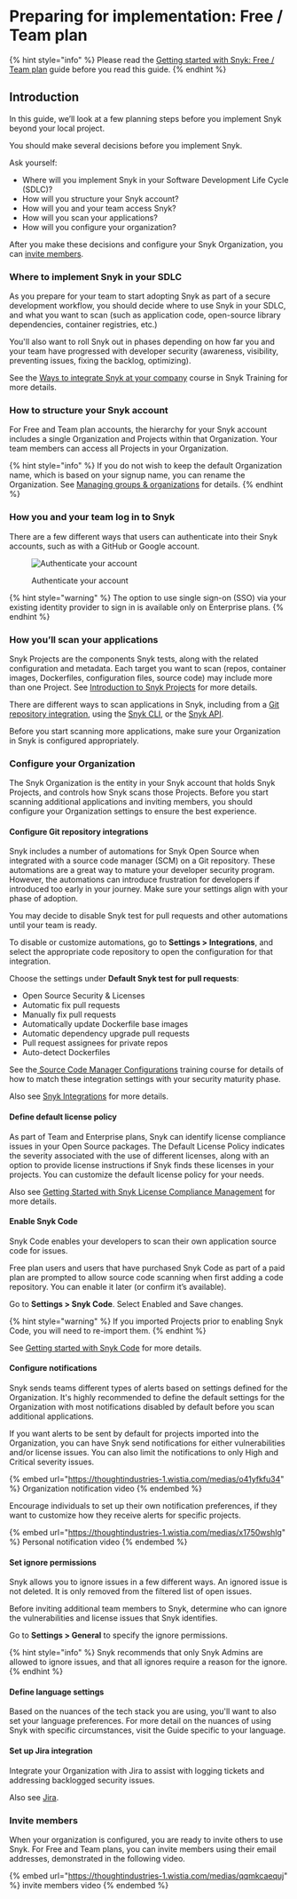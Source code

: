 # Preparing for implementation: Free / Team plan

{% hint style="info" %}
Please read the [Getting started with Snyk: Free / Team plan](getting-started-with-snyk-free-team-plan.md) guide before you read this guide.
{% endhint %}

## Introduction

In this guide, we’ll look at a few planning steps before you implement Snyk beyond your local project.

You should make several decisions before you implement Snyk.

Ask yourself:

* Where will you implement Snyk in your Software Development Life Cycle (SDLC)?
* How will you structure your Snyk account?
* How will you and your team access Snyk?
* How will you scan your applications?
* How will you configure your organization?

After you make these decisions and configure your Snyk Organization, you can [invite members](preparing-for-implementation-free-team-plan.md#invite-members).

### Where to implement Snyk in your SDLC

As you prepare for your team to start adopting Snyk as part of a secure development workflow, you should decide where to use Snyk in your SDLC, and what you want to scan (such as application code, open-source library dependencies, container registries, etc.)

You'll also want to roll Snyk out in phases depending on how far you and your team have progressed with developer security (awareness, visibility, preventing issues, fixing the backlog, optimizing).

See the [Ways to integrate Snyk at your company](https://training.snyk.io/courses/ways-to-use-snyk) course in Snyk Training for more details.

### How to structure your Snyk account

For Free and Team plan accounts, the hierarchy for your Snyk account includes a single Organization and Projects within that Organization. Your team members can access all Projects in your Organization.

{% hint style="info" %}
If you do not wish to keep the default Organization name, which is based on your signup name, you can rename the Organization. See [Managing groups & organizations](../snyk-admin/manage-groups-and-organizations/) for details.
{% endhint %}

### How you and your team log in to Snyk

There are a few different ways that users can authenticate into their Snyk accounts, such as with a GitHub or Google account.

<figure><img src="https://lh4.googleusercontent.com/snMHeJzIlnECB82n6BUAr0ssYW9iIfNdDNzvgSqqNOVOjr84x6C0CSijMuXefU5HXEzT1AVaKU-KjccG2s0qvoIdzbvcYUSvEfUIZf9o5X_fjswdW56YYujMEX6A0Jdl_OzwYsWgRyyIdVDq8qVV3lM" alt="Authenticate your account"><figcaption><p>Authenticate your account</p></figcaption></figure>

{% hint style="warning" %}
The option to use single sign-on (SSO) via your existing identity provider to sign in is available only on Enterprise plans.
{% endhint %}

### How you’ll scan your applications

Snyk Projects are the components Snyk tests, along with the related configuration and metadata. Each target you want to scan (repos, container images, Dockerfiles, configuration files, source code) may include more than one Project. See [Introduction to Snyk Projects](../scan-applications/snyk-code/snyk-code-key-features/snyk-code-local-engine.md) for more details.

There are different ways to scan applications in Snyk, including from a [Git repository integration](walkthrough-code-repository-projects/), using the [Snyk CLI](../snyk-cli/), or the [Snyk API](../snyk-api/).

Before you start scanning more applications, make sure your Organization in Snyk is configured appropriately.

### Configure your Organization

The Snyk Organization is the entity in your Snyk account that holds Snyk Projects, and controls how Snyk scans those Projects. Before you start scanning additional applications and inviting members, you should configure your Organization settings to ensure the best experience.

#### Configure Git repository integrations

Snyk includes a number of automations for Snyk Open Source when integrated with a source code manager (SCM) on a Git repository. These automations are a great way to mature your developer security program. However, the automations can introduce frustration for developers if introduced too early in your journey. Make sure your settings align with your phase of adoption.

You may decide to disable Snyk test for pull requests and other automations until your team is ready.

To disable or customize automations, go to **Settings > Integrations**, and select the appropriate code repository to open the configuration for that integration.

Choose the settings under **Default Snyk test for pull requests**:

* Open Source Security & Licenses
* Automatic fix pull requests
* Manually fix pull requests
* Automatically update Dockerfile base images
* Automatic dependency upgrade pull requests
* Pull request assignees for private repos
* Auto-detect Dockerfiles

See the[ Source Code Manager Configurations](https://training.snyk.io/courses/source-code-manager-configurations?query=Source%20code) training course for details of how to match these integration settings with your security maturity phase.

Also see [Snyk Integrations](https://docs.snyk.io/integrations) for more details.

#### Define default license policy

As part of Team and Enterprise plans, Snyk can identify license compliance issues in your Open Source packages. The Default License Policy indicates the severity associated with the use of different licenses, along with an option to provide license instructions if Snyk finds these licenses in your projects. You can customize the default license policy for your needs.

Also see [Getting Started with Snyk License Compliance Management](https://docs.snyk.io/products/snyk-open-source/licenses/getting-started-snyk-licensing-compliance) for more details.

#### Enable Snyk Code

Snyk Code enables your developers to scan their own application source code for issues.

Free plan users and users that have purchased Snyk Code as part of a paid plan are prompted to allow source code scanning when first adding a code repository. You can enable it later (or confirm it’s available).

Go to **Settings > Snyk Code**. Select Enabled and Save changes.

{% hint style="warning" %}
If you imported Projects prior to enabling Snyk Code, you will need to re-import them.
{% endhint %}

See [Getting started with Snyk Code](https://docs.snyk.io/products/snyk-code/getting-started-with-snyk-code) for more details.

#### Configure notifications

Snyk sends teams different types of alerts based on settings defined for the Organization. It's highly recommended to define the default settings for the Organization with most notifications disabled by default before you scan additional applications.

If you want alerts to be sent by default for projects imported into the Organization, you can have Snyk send notifications for either vulnerabilities and/or license issues. You can also limit the notifications to only High and Critical severity issues.

{% embed url="https://thoughtindustries-1.wistia.com/medias/o41yfkfu34" %}
Organization notification video
{% endembed %}

Encourage individuals to set up their own notification preferences, if they want to customize how they receive alerts for specific projects.

{% embed url="https://thoughtindustries-1.wistia.com/medias/x1750wshlg" %}
Personal notification video
{% endembed %}

#### Set ignore permissions

Snyk allows you to ignore issues in a few different ways. An ignored issue is not deleted. It is only removed from the filtered list of open issues.

Before inviting additional team members to Snyk, determine who can ignore the vulnerabilities and license issues that Snyk identifies.

Go to **Settings > General** to specify the ignore permissions.

{% hint style="info" %}
Snyk recommends that only Snyk Admins are allowed to ignore issues, and that all ignores require a reason for the ignore.
{% endhint %}

#### Define language settings

Based on the nuances of the tech stack you are using, you'll want to also set your language preferences. For more detail on the nuances of using Snyk with specific circumstances, visit the Guide specific to your language.

#### Set up Jira integration

Integrate your Organization with Jira to assist with logging tickets and addressing backlogged security issues.

Also see [Jira](https://docs.snyk.io/integrations/notifications-ticketing-system-integrations/jira).

### Invite members

When your organization is configured, you are ready to invite others to use Snyk. For Free and Team plans, you can invite members using their email addresses, demonstrated in the following video.

{% embed url="https://thoughtindustries-1.wistia.com/medias/qqmkcaequj" %}
invite members video
{% endembed %}
